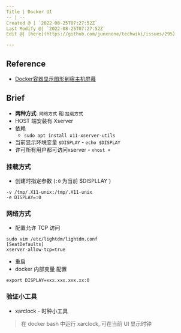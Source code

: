```yaml
---
Title | Docker UI
-- | --
Created @ | `2022-08-25T07:27:52Z`
Last Modify @| `2022-08-25T07:27:52Z`
Edit @| [here](https://github.com/junxnone/techwiki/issues/295)

---
```

## Reference
- [Docker容器显示图形到宿主机屏幕](https://blog.csdn.net/Frank_Abagnale/article/details/80243939)

## Brief
- **两种方式**: `网络方式` 和 `挂载方式`
- HOST 端安装有 Xserver
- 依赖
  - `sudo apt install x11-xserver-utils`
- 当前显示环境变量 `$DISPLAY`  - `echo $DISPLAY`
- 许可所有用户都可访问xserver - `xhost +`

### 挂载方式

- 创建时指定参数  (`:0` 为当前 $DISPLLAY`)
```
-v /tmp/.X11-unix:/tmp/.X11-unix
-e DISPLAY=:0
```


### 网络方式

- 配置允许 TCP 访问
```
sudo vim /etc/lightdm/lightdm.conf
[SeatDefaults]
xserver-allow-tcp=true
```
- 重启
- docker 内部变量 配置
```
export DISPLAY=xxx.xxx.xxx.xx:0
```

### 验证小工具

- xarclock - 时钟小工具

> 在 docker bash 中运行 xarclock, 可在当前 UI 显示时钟





